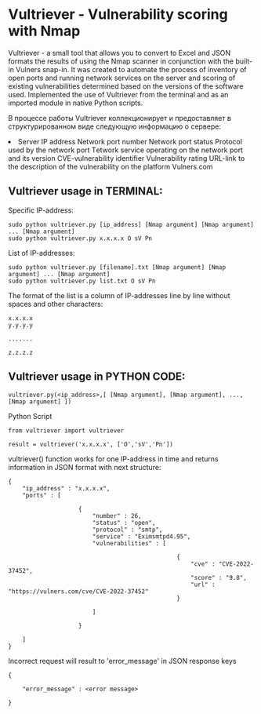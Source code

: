 # Vultriever - Vulnerability scoring with NmapVultriever - a small tool that allows you to convert to Excel and JSON formats the results of using the Nmap scanner in conjunction with the built-in Vulners snap-in. It was created to automate the process of inventory of open ports and running network services on the server and scoring of existing vulnerabilities determined based on the versions of the software used. Implemented the use of Vultriever from the terminal and as an imported module in native Python scripts. В процессе работы Vultriever коллекционирует и предоставляет в структурированном виде следующую информацию о сервере:<li>Server IP addressNetwork port numberNetwork port statusProtocol used by the network portТetwork service operating on the network port and its versionCVE-vulnerability identifierVulnerability ratingURL-link to the description of the vulnerability on the platform Vulners.com </li>## Vultriever usage in TERMINAL:Specific IP-address:    sudo python vultriever.py [ip_address] [Nmap argument] [Nmap argument] ... [Nmap argument]    sudo python vultriever.py x.x.x.x O sV Pn                        List of IP-addresses:     sudo python vultriever.py [filename].txt [Nmap argument] [Nmap argument] ... [Nmap argument]    sudo python vultriever.py list.txt O sV PnThe format of the list is a column of IP-addresses line by line without spaces and other characters:    x.x.x.x    y.y.y.y        .......        z.z.z.z                               ## Vultriever usage in PYTHON CODE:    vultriever.py(<ip_address>,[ [Nmap argument], [Nmap argument], ..., [Nmap argument] ])Python Script    from vultriever import vultriever        result = vultriever('x.x.x.x', ['O','sV','Pn'])vultriever() function works for one IP-address in time and returns information in JSON format with next structure:    {        "ip_address" : "x.x.x.x",        "ports" : [                                    {                            "number" : 26,                            "status" : "open",                            "protocol" : "smtp",                            "service" : "Eximsmtpd4.95",                            "vulnerabilities" : [                                                                                    {                                                        "cve" : "CVE-2022-37452",                                                        "score" : "9.8",                                                        "url" : "https://vulners.com/cve/CVE-2022-37452"                                                    }                                                            ]                                                    }                    ]    }Incorrect request will result to 'error_message' in JSON response keys                            {                "error_message" : <error message>            }